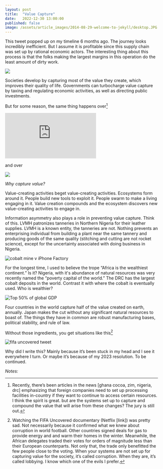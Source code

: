 ```yaml
---
layout: post
title:  "Value Capture"
date:   2022-12-30 13:00:00
published: false
image: /assets/article_images/2014-08-29-welcome-to-jekyll/desktop.JPG
---
```


This tweet popped up on my timeline 6 months ago. The journey looks incredibly inefficient. But I assume it is profitable since this supply chain was set up by rational economic actors. The interesting thing about this process is that the folks making the largest margins in this operation do the least amount of dirty work.

![](https://twitter.com/zei_squirrel/status/1542625232208502784)

Societies develop by capturing most of the value they create, which improves their quality of life. Governments can turbocharge value capture by taxing and regulating economic activities, as well as directing public investments.

But for some reason, the same thing happens over[^1]

![](https://www.nytimes.com/2022/01/27/learning/whats-going-on-in-this-graph-feb-2-2022.html)

and over

![](https://twitter.com/realkelvin07/status/1548992194714943488)

*Why capture value?*

Value-creating activities beget value-creating activities. Ecosystems form around it. People build new tools to exploit it. People swarm to make a living engaging in it. Value creation compounds and the ecosystem discovers new value-creating activities to engage in.

Information asymmetry also plays a role in preventing value capture. Think of this. LVMH patronizes tanneries in Northern Nigeria for their leather supplies. LVMH is a known entity, the tanneries are not. Nothing prevents an enterprising individual from building a plant near the same tannery and producing goods of the same quality (stitching and cutting are not rocket science), except for the uncertainty associated with doing business in Nigeria.

![cobalt mine v iPhone Factory]()

For the longest time, I used to believe the trope “Africa is the wealthiest continent.” Is it? Nigeria, with it's abundance of natural resources was very recently named the “poverty capital of the world.” The DRC has the largest cobalt deposits in the world. Contrast it with where the cobalt is eventually used. Who is wealthier?

![Top 50% of global GDP ](https://www.visualcapitalist.com/visualizing-the-94-trillion-world-economy-in-one-chart/)

Four countries in the world capture half of the value created on earth, annually. Japan makes the cut without any significant natural resources to boast of. The things they have in common are robust manufacturing bases, political stability, and rule of law.

Without those ingredients, you get situations like this[^2]

![fifa uncovered tweet](https://twitter.com/Adxpillar/status/1591063067303219203)

Why did I write this? Mainly because it’s been stuck in my head and I see it everywhere I turn. Or maybe it’s because of my 2023 resolution. To be continued.

_*Notes:*_

[^1]: Recently, there’s been articles in the news [ghana cocoa, zim, nigeria, drc] emphasizing that foreign companies need to set up processing facilities in-country if they want to continue to access certain resources. I think the spirit is great. but are the systems set up to capture and compound the value that will arise from these changes? The jury is still out.

[^2]: Watching the FIFA Uncovered documentary (Netflix [link]) was pretty sad. Not necessarily because it confirmed what we knew about corruption in world football. Other countries signed deals for gas to provide energy and and warm their homes in the winter. Meanwhile, the African delegates traded their votes for orders of magnitude less than their European counterparts. Not only that, the trade only benefitted the few people close to the voting. When your systems are not set up for capturing value for the society, it’s called corruption. When they are, it’s called lobbying. I know which one of the evils I prefer.

